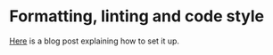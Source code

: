 # Formatting, linting and code style

[Here](https://blog.theodo.com/2019/08/empower-your-dev-environment-with-eslint-prettier-and-editorconfig-with-no-conflicts/)
is a blog post explaining how to set it up.
